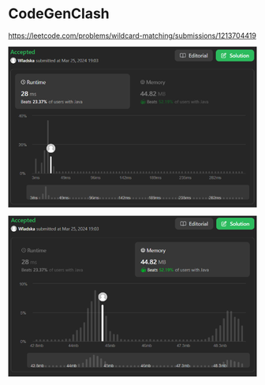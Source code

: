 # CodeGenClash

https://leetcode.com/problems/wildcard-matching/submissions/1213704419

![runtime](./images/leetcodesummary/runtime.png)

![memory](./images/leetcodesummary/memory.png)